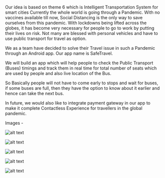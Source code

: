 Our idea is based on theme 6 which is Intelligent Transportation System for smart cities
Currently the whole world is going through a Pandemic. With no vaccines available till now, Social Distancing is the only way to save ourselves from this pandemic. 
With lockdowns being lifted across the globes, it has become very necessary for people to go to work by putting their lives on risk. Not many are blessed with personal vehicles and have to use public transport for travel as option. 

We as a team have decided to solve their Travel issue in such a Pandemic through an Android app. 
Our app name is SafeTravel.

We will build an app which will help people to check the Public Transport (Buses) timings and track them in real time for total number of seats which are used by people and also live location of the Bus.

So Basically people will not have to come early to stops and wait for buses, if some buses are full, then they have the option to know about it earlier and hence can take the next bus.

In future, we would also like to integrate payment gateway in our app to make it complete Contactless Experience for travellers in the global pandemic.

Images - 

![alt text](https://github.com/Chaitanya-Soni/hackiiitv20-submissions/blob/team%2328/team%2328%20-%206/SafeTravel/Hackathon/IMG-20201211-WA0027.jpg?raw=true)

![alt text](https://github.com/Chaitanya-Soni/hackiiitv20-submissions/blob/team%2328/team%2328%20-%206/SafeTravel/Hackathon/IMG-20201211-WA0030.jpg?raw=true)

![alt text](https://github.com/Chaitanya-Soni/hackiiitv20-submissions/blob/team%2328/team%2328%20-%206/SafeTravel/Hackathon/IMG-20201211-WA0028.jpg?raw=true)

![alt text](https://github.com/Chaitanya-Soni/hackiiitv20-submissions/blob/team%2328/team%2328%20-%206/SafeTravel/Hackathon/IMG-20201211-WA0029.jpg?raw=true)

![alt text](https://github.com/Chaitanya-Soni/hackiiitv20-submissions/blob/team%2328/team%2328%20-%206/SafeTravel/Hackathon/IMG-20201211-WA0026.jpg?raw=true)
